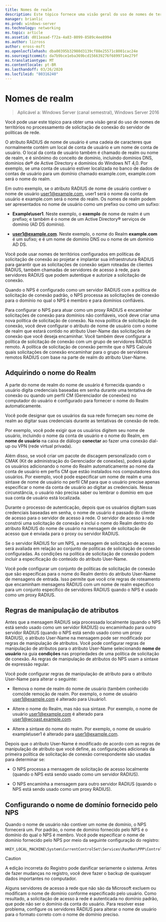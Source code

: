 ```yaml
---
title: Nomes de realm
description: Este tópico fornece uma visão geral do uso de nomes de territórios no processamento de solicitação de conexão do servidor de políticas de rede no Windows Server 2016.
manager: brianlic
ms.prod: windows-server
ms.technology: networking
ms.topic: article
ms.assetid: d011eaad-f72a-4a83-8099-8589c4ee8994
ms.author: lizross
author: eross-msft
ms.openlocfilehash: dba00395b32980d3139cf88e25571c8001cac24e
ms.sourcegitcommit: da7b9bce1eba369bcd156639276f6899714e279f
ms.translationtype: MT
ms.contentlocale: pt-BR
ms.lasthandoff: 03/26/2020
ms.locfileid: "80316240"
---
```

# <a name="realm-names"></a>Nomes de realm

>Aplicável a: Windows Server (canal semestral), Windows Server 2016


Você pode usar este tópico para obter uma visão geral do uso de nomes de territórios no processamento de solicitação de conexão do servidor de políticas de rede.

O atributo RADIUS de nome de usuário é uma cadeia de caracteres que normalmente contém um local de conta de usuário e um nome de conta de usuário. O local da conta de usuário também é chamado de realm ou nome de realm, e é sinônimo do conceito de domínio, incluindo domínios DNS, domínios de® de Active Directory e domínios do Windows NT 4,0. Por exemplo, se uma conta de usuário estiver localizada no banco de dados de contas de usuário para um domínio chamado example.com, example.com será o nome do realm.

Em outro exemplo, se o atributo RADIUS de nome de usuário contiver o nome de usuário user1@example.com, user1 será o nome da conta de usuário e example.com será o nome do realm. Os nomes de realm podem ser apresentados no nome de usuário como um prefixo ou como um sufixo:

- **Example\user1**. Neste exemplo, o **exemplo** de nome de realm é um prefixo; e também é o nome de um Active Directory&reg; serviços de domínio \(AD DS domínio\).

- <strong>user1@example.com</strong>. Neste exemplo, o nome do Realm **example.com** é um sufixo; e é um nome de domínio DNS ou o nome de um domínio AD DS.

Você pode usar nomes de territórios configurados em políticas de solicitação de conexão ao projetar e implantar sua infraestrutura RADIUS para garantir que as solicitações de conexão sejam roteadas de clientes RADIUS, também chamadas de servidores de acesso à rede, para servidores RADIUS que podem autentique e autorize a solicitação de conexão.

Quando o NPS é configurado como um servidor RADIUS com a política de solicitação de conexão padrão, o NPS processa as solicitações de conexão para o domínio no qual o NPS é membro e para domínios confiáveis.

Para configurar o NPS para atuar como um proxy RADIUS e encaminhar solicitações de conexão para domínios não confiáveis, você deve criar uma nova política de solicitação de conexão. Na nova política de solicitação de conexão, você deve configurar o atributo de nome de usuário com o nome de realm que estará contido no atributo User-Name das solicitações de conexão que você deseja encaminhar. Você também deve configurar a política de solicitação de conexão com um grupo de servidores RADIUS remoto. A política de solicitação de conexão permite que o NPS Calcule quais solicitações de conexão encaminhar para o grupo de servidores remotos RADIUS com base na parte de realm do atributo User-Name.

## <a name="acquiring-the-realm-name"></a>Adquirindo o nome do Realm

A parte do nome de realm do nome de usuário é fornecida quando o usuário digita credenciais baseadas em senha durante uma tentativa de conexão ou quando um perfil CM (Gerenciador de conexões) no computador do usuário é configurado para fornecer o nome do Realm automaticamente.

Você pode designar que os usuários da sua rede forneçam seu nome de realm ao digitar suas credenciais durante as tentativas de conexão de rede.

Por exemplo, você pode exigir que os usuários digitem seu nome de usuário, incluindo o nome da conta de usuário e o nome do Realm, em **nome de usuário** na caixa de diálogo **conectar** ao fazer uma conexão dial-up ou VPN (rede virtual privada).

Além disso, se você criar um pacote de discagem personalizado com o CMAK (Kit de administração do Gerenciador de conexões), poderá ajudar os usuários adicionando o nome do Realm automaticamente ao nome da conta de usuário em perfis CM que estão instalados nos computadores dos usuários. Por exemplo, você pode especificar um nome de realm e uma sintaxe de nome de usuário no perfil CM para que o usuário precise apenas especificar o nome da conta de usuário ao digitar as credenciais. Nessa circunstância, o usuário não precisa saber ou lembrar o domínio em que sua conta de usuário está localizada.

Durante o processo de autenticação, depois que os usuários digitam suas credenciais baseadas em senha, o nome de usuário é passado do cliente de acesso para o servidor de acesso à rede. O servidor de acesso à rede constrói uma solicitação de conexão e inclui o nome do Realm dentro do atributo RADIUS do nome de usuário na mensagem de solicitação de acesso que é enviada para o proxy ou servidor RADIUS.

Se o servidor RADIUS for um NPS, a mensagem de solicitação de acesso será avaliada em relação ao conjunto de políticas de solicitação de conexão configuradas. As condições na política de solicitação de conexão podem incluir a especificação do conteúdo do atributo User-Name.

Você pode configurar um conjunto de políticas de solicitação de conexão que são específicas para o nome do Realm dentro do atributo User-Name de mensagens de entrada. Isso permite que você crie regras de roteamento que encaminham mensagens RADIUS com um nome de realm específico para um conjunto específico de servidores RADIUS quando o NPS é usado como um proxy RADIUS.

## <a name="attribute-manipulation-rules"></a>Regras de manipulação de atributos

Antes que a mensagem RADIUS seja processada localmente (quando o NPS está sendo usado como um servidor RADIUS) ou encaminhado para outro servidor RADIUS (quando o NPS está sendo usado como um proxy RADIUS), o atributo User-Name na mensagem pode ser modificado por regras de manipulação de atributos. Você pode configurar regras de manipulação de atributos para o atributo User-Name selecionando **nome de usuário** na guia **condições** nas propriedades de uma política de solicitação de conexão. As regras de manipulação de atributos do NPS usam a sintaxe de expressão regular.

Você pode configurar regras de manipulação de atributo para o atributo User-Name para alterar o seguinte:

- Remova o nome de realm do nome de usuário \(também conhecido como\)de remoção de realm. Por exemplo, o nome de usuário user1@example.com é alterado para Usuário1.

- Altere o nome do Realm, mas não sua sintaxe. Por exemplo, o nome de usuário user1@example.com é alterado para user1@wcoast.example.com.

- Altere a sintaxe do nome do realm. Por exemplo, o nome de usuário example\user1 é alterado para user1@example.com.

Depois que o atributo User-Name é modificado de acordo com as regras de manipulação de atributo que você define, as configurações adicionais da primeira política de solicitação de conexão correspondente são usadas para determinar se:

- O NPS processa a mensagem de solicitação de acesso localmente (quando o NPS está sendo usado como um servidor RADIUS).

- O NPS encaminha a mensagem para outro servidor RADIUS (quando o NPS está sendo usado como um proxy RADIUS).

## <a name="configuring-the-nps-supplied-domain-name"></a>Configurando o nome de domínio fornecido pelo NPS

Quando o nome de usuário não contiver um nome de domínio, o NPS fornecerá um. Por padrão, o nome de domínio fornecido pelo NPS é o domínio do qual o NPS é membro. Você pode especificar o nome de domínio fornecido pelo NPS por meio da seguinte configuração do registro:

    
    HKEY_LOCAL_MACHINE\System\CurrentControlSet\Services\RasMan\PPP\ControlProtocols\BuiltIn\DefaultDomain
    

>[!CAUTION]
>A edição incorreta do Registro pode danificar seriamente o sistema. Antes de fazer mudanças no registro, você deve fazer o backup de quaisquer dados importantes no computador.

Alguns servidores de acesso à rede que não são da Microsoft excluem ou modificam o nome de domínio conforme especificado pelo usuário. Como resultado, a solicitação de acesso à rede é autenticada no domínio padrão, que pode não ser o domínio da conta do usuário. Para resolver esse problema, configure os servidores RADIUS para alterar o nome de usuário para o formato correto com o nome de domínio preciso.
